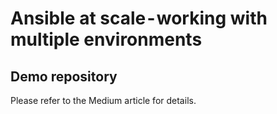 # Ansible at scale - working with multiple  environments
## Demo repository

Please refer to the Medium article for details.

